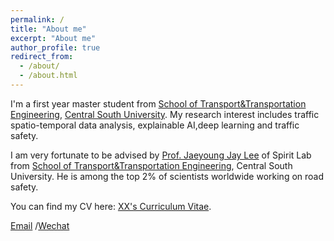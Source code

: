 ```yaml
---
permalink: /
title: "About me"
excerpt: "About me"
author_profile: true
redirect_from: 
  - /about/
  - /about.html
---
```


I'm a first year master student from [School of Transport&Transportation Engineering](https://stte.csu.edu.cn/), [Central South University](https://www.csu.edu.cn/). My research interest includes traffic spatio-temporal data analysis, explainable AI,deep learning and traffic safety.

I am very fortunate to be advised by [Prof. Jaeyoung Jay Lee]([https://www.XXX.com/](https://www.researchgate.net/profile/Jaeyoung-Lee-26)) of Spirit Lab from [School of Transport&Transportation Engineering](https://cs.pku.edu.cn/), Central South University. He is among the top 2% of scientists worldwide working on road safety.

You can find my CV here: [XX's Curriculum Vitae](../assets/JunjieHu_CV.pdf).

[Email](mailto:junjie_hu@csu.edu.cn) /[Wechat](../images/wechat.jpg) 

